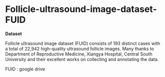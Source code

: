 # Follicle-ultrasound-image-dataset-FUID
**Dataset**

Follicle ultrasound image dataset (FUID) consists of 193 distinct cases with a total of 22,942 high-quality ultrasound follicle images. Many thanks to Department of Reproductive Medicine, Xiangya Hospital, Central South University and their excellent works on collecting and annotating the data.

FUID : google drive 
